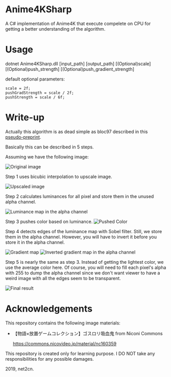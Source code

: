 # Anime4KSharp
A C# implementation of Anime4K that execute compelete on CPU for getting a better understanding of the algorithm.

# Usage
dotnet Anime4KSharp.dll [input_path] [output_path] [(Optional)scale] [(Optional)push_strength] [(Optional)push_gradient_strength]

default optional parameters:
```
scale = 2f;
pushGradStrength = scale / 2f;
pushStrength = scale / 6f;
```

# Write-up
Actually this algorithm is as dead simple as bloc97 described in this [pseudo-preprint](https://github.com/bloc97/Anime4K/blob/master/Preprint.md).

Basically this can be described in 5 steps.

Assuming we have the following image:

![Original image](images/f155.png?raw=true)

Step 1 uses bicubic interpolation to upscale image.

![Upscaled image](images/f155_Bicubic.png?raw=true)

Step 2 calculates luminances for all pixel and store them in the unused alpha channel.

![Luminance map in the alpha channel](images/f155_Luminance.png?raw=true)

Step 3 pushes color based on luminance.
![Pushed Color](images/f155_PushColor.png?raw=true)

Step 4 detects edges of the luminance map with Sobel filter. Still, we store them in the alpha channel. However, you will have to invert it before you store it in the alpha channel.

![Gradient map](images/f155_Grad.png?raw=true)
![Inverted gradient map in the alpha channel](images/f155_InvertedGrad.png?raw=true)

Step 5 is nearly the same as step 3. Instead of getting the lightest color, we use the average color here. Of course, you will need to fill each pixel's alpha with 255 to dump the alpha channel since we don't want viewer to have a weird image with all the edges seem to be transparent.

![Final result](images/f155_Upscaled.png?raw=true)

# Acknowledgements
This repository contains the following image materials:

- 【物語×放置ゲームコレクション】ゴスロリ吸血鬼 from Niconi Commons

  https://commons.nicovideo.jp/material/nc160359

This repository is created only for learning purpose. I DO NOT take any responsibilities for any possible damages.

2019, net2cn.